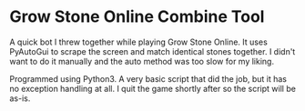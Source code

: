 # Grow Stone Online Combine Tool
A quick bot I threw together while playing Grow Stone Online. It uses PyAutoGui to scrape the screen and match identical stones together. I didn't want to do it manually and the auto method was too slow for my liking.

Programmed using Python3. A very basic script that did the job, but it has no exception handling at all. I quit the game shortly after so the script will be as-is. 
